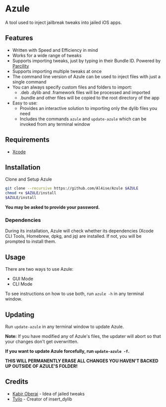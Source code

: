 # Azule

A tool used to inject jailbreak tweaks into jailed iOS apps.

## Features
* Written with Speed and Efficiency in mind
* Works for a wide range of tweaks
* Supports importing tweaks, just by typing in their Bundle ID. Powered by [Parcility](https://parcility.co)
* Supports importing multiple tweaks at once
* The command line version of Azule can be used to inject files with just a single command
* You can always specify custom files and folders to import:
  - .deb .dylib and .framework files will be processed and imported 
  - .bundle and other files will be copied to the root directory of the app
* Easy to use:
  - Provides an interactive solution to importing only the dylib files you need
  - Includes the commands `azule` and `update-azule` which can be invoked from any terminal window

## Requirements
* [Xcode](https://apps.apple.com/us/app/xcode/id497799835)

## Installation
Clone and Setup Azule
```zsh
git clone --recursive https://github.com/Al4ise/Azule $AZULE
chmod +x $AZULE/install
$AZULE/install
```
**You may be asked to provide your password.**

### Dependencies 
During its installation, Azule will check whether its dependencies (Xcode CLI Tools, Homebrew, dpkg, and jq) are installed. If not, you will be prompted to install them.

## Usage
There are two ways to use Azule:
* GUI Mode
* CLI Mode

To see instructions on how to use both, run `azule -h` in any terminal window.

## Updating
Run `update-azule` in any terminal window to update Azule.

**Note:** If you have modified any of Azule's files, the updater will abort so that your changes don't get overwritten.

**If you want to update Azule forcefully, run `update-azule -f`.**

**THIS WILL PERMANENTLY ERASE ALL CHANGES YOU HAVEN'T BACKED UP OUTSIDE OF AZULE'S FOLDER!**

## Credits

* [Kabir Oberai](https://github.com/kabiroberai/theos-jailed) - Idea of jailed tweaks
* [Tyilo](https://github.com/Tyilo/insert_dylib) - Creator of insert_dylib
